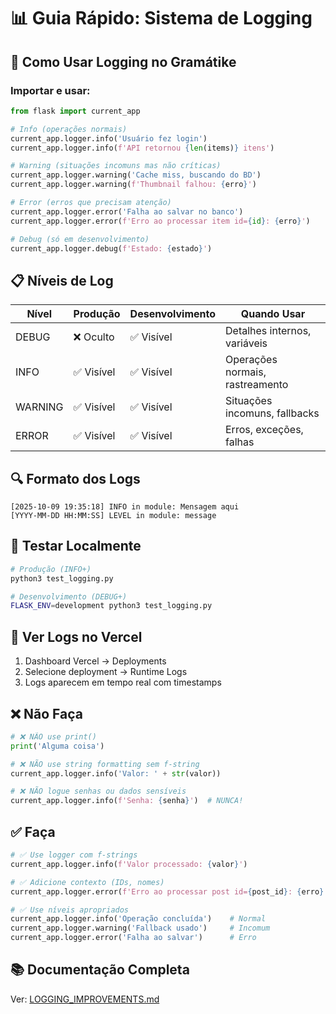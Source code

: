 # 📊 Guia Rápido: Sistema de Logging

## 🎯 Como Usar Logging no Gramátike

### Importar e usar:
```python
from flask import current_app

# Info (operações normais)
current_app.logger.info('Usuário fez login')
current_app.logger.info(f'API retornou {len(items)} itens')

# Warning (situações incomuns mas não críticas)
current_app.logger.warning('Cache miss, buscando do BD')
current_app.logger.warning(f'Thumbnail falhou: {erro}')

# Error (erros que precisam atenção)
current_app.logger.error('Falha ao salvar no banco')
current_app.logger.error(f'Erro ao processar item id={id}: {erro}')

# Debug (só em desenvolvimento)
current_app.logger.debug(f'Estado: {estado}')
```

## 📋 Níveis de Log

| Nível | Produção | Desenvolvimento | Quando Usar |
|-------|----------|-----------------|-------------|
| DEBUG | ❌ Oculto | ✅ Visível | Detalhes internos, variáveis |
| INFO | ✅ Visível | ✅ Visível | Operações normais, rastreamento |
| WARNING | ✅ Visível | ✅ Visível | Situações incomuns, fallbacks |
| ERROR | ✅ Visível | ✅ Visível | Erros, exceções, falhas |

## 🔍 Formato dos Logs

```
[2025-10-09 19:35:18] INFO in module: Mensagem aqui
[YYYY-MM-DD HH:MM:SS] LEVEL in module: message
```

## 🧪 Testar Localmente

```bash
# Produção (INFO+)
python3 test_logging.py

# Desenvolvimento (DEBUG+)
FLASK_ENV=development python3 test_logging.py
```

## 🚀 Ver Logs no Vercel

1. Dashboard Vercel → Deployments
2. Selecione deployment → Runtime Logs
3. Logs aparecem em tempo real com timestamps

## ❌ Não Faça

```python
# ❌ NÃO use print()
print('Alguma coisa')

# ❌ NÃO use string formatting sem f-string
current_app.logger.info('Valor: ' + str(valor))

# ❌ NÃO logue senhas ou dados sensíveis
current_app.logger.info(f'Senha: {senha}')  # NUNCA!
```

## ✅ Faça

```python
# ✅ Use logger com f-strings
current_app.logger.info(f'Valor processado: {valor}')

# ✅ Adicione contexto (IDs, nomes)
current_app.logger.error(f'Erro ao processar post id={post_id}: {erro}')

# ✅ Use níveis apropriados
current_app.logger.info('Operação concluída')    # Normal
current_app.logger.warning('Fallback usado')     # Incomum
current_app.logger.error('Falha ao salvar')      # Erro
```

## 📚 Documentação Completa

Ver: [LOGGING_IMPROVEMENTS.md](LOGGING_IMPROVEMENTS.md)
